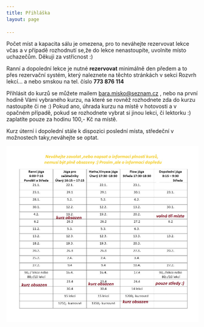 ```yaml
---
title: Přihláška
layout: page

---
```

Počet míst a kapacita sálu je omezena, pro to neváhejte rezervovat lekce včas a v případě rozhodnutí se,že do lekce nenastoupíte, uvolníte místo uchazečům. Děkuji za vstřícnost :)

Ranní a dopolední lekce je nutné **rezervovat** minimálně den předem a to přes rezervační systém, který naleznete na těchto stránkách v sekci Rozvrh lekcí... a nebo smskou na tel. číslo **773 876 114**

Přihlásit do kurzů se můžete mailem bara.misko@seznam.cz , nebo na první hodině Vámi vybraného kurzu, na které se rovněž rozhodnete zda do kurzu nastoupíte či ne :) Pokud ano, úhrada kurzu na místě v hotovosti a v opačném případě, pokud se rozhodnete vybrat si jinou lekci, či lektorku :) zaplatíte pouze za hodinu 100,- Kč na místě.

Kurz úterní i dopolední stále k dispozici poslední místa, středeční v možnostech taky,neváhejte se optat.

![](/uploads/jjj.jpg)